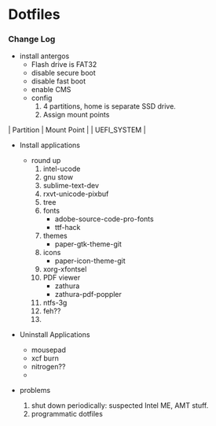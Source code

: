 # Dotfiles

### Change Log

- install antergos
	* Flash drive is FAT32
	* disable secure boot
	* disable fast boot
	* enable CMS
	* config
		1. 4 partitions, home is separate SSD drive.
		2. Assign mount points
		
| Partition | Mount Point |
| UEFI_SYSTEM | 
- Install applications
	* round up
		1. intel-ucode
		2. gnu stow
		3. sublime-text-dev
		4. rxvt-unicode-pixbuf
		5. tree
		6. fonts
			- adobe-source-code-pro-fonts
			- ttf-hack
		7. themes
			- paper-gtk-theme-git
		8. icons
			- paper-icon-theme-git
		9. xorg-xfontsel
		10. PDF viewer
			- zathura
			- zathura-pdf-poppler
		11. ntfs-3g
		12. feh??
		13. 
- Uninstall Applications
	* mousepad
	* xcf burn
	* nitrogen??
	* 

- problems
	1. shut down periodically: suspected Intel ME, AMT stuff.
	2. programmatic dotfiles
	
